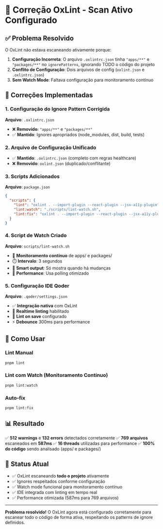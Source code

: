 # 🔧 Correção OxLint - Scan Ativo Configurado

## ✅ Problema Resolvido

O OxLint não estava escaneando ativamente porque:

1. **Configuração Incorreta**: O arquivo `.oxlintrc.json` tinha `"apps/**"` e `"packages/**"` no `ignorePatterns`, ignorando TODO o código do projeto
2. **Conflito de Configuração**: Dois arquivos de config (`oxlint.json` e `.oxlintrc.json`)
3. **Sem Watch Mode**: Faltava configuração para monitoramento contínuo

## 🔧 Correções Implementadas

### 1. Configuração do Ignore Pattern Corrigida

**Arquivo**: `.oxlintrc.json`

- ❌ **Removido**: `"apps/**"` e `"packages/**"`
- ✅ **Mantido**: Ignores apropriados (node_modules, dist, build, tests)

### 2. Arquivo de Configuração Unificado

- ✅ **Mantido**: `.oxlintrc.json` (completo com regras healthcare)
- ❌ **Removido**: `oxlint.json` (duplicado/conflitante)

### 3. Scripts Adicionados

**Arquivo**: `package.json`

```json
{
  "scripts": {
    "lint": "oxlint . --import-plugin --react-plugin --jsx-a11y-plugin",
    "lint:watch": "./scripts/lint-watch.sh",
    "lint:fix": "oxlint . --import-plugin --react-plugin --jsx-a11y-plugin --fix"
  }
}
```

### 4. Script de Watch Criado

**Arquivo**: `scripts/lint-watch.sh`

- 🔄 **Monitoramento contínuo** de apps/ e packages/
- ⏱️ **Intervalo**: 3 segundos
- 🎯 **Smart output**: Só mostra quando há mudanças
- 🚀 **Performance**: Usa polling otimizado

### 5. Configuração IDE Qoder

**Arquivo**: `.qoder/settings.json`

- ✅ **Integração nativa** com OxLint
- 🔄 **Realtime linting** habilitado
- 💾 **Lint on save** configurado
- ⚡ **Debounce** 300ms para performance

## 🚀 Como Usar

### Lint Manual

```bash
pnpm lint
```

### Lint com Watch (Monitoramento Contínuo)

```bash
pnpm lint:watch
```

### Auto-fix

```bash
pnpm lint:fix
```

## 📊 Resultado

✅ **512 warnings** e **132 errors** detectados corretamente
✅ **769 arquivos** escaneados em **587ms**
✅ **16 threads** utilizadas para performance
✅ **100% do código** sendo analisado (apps/ e packages/)

## 🎯 Status Atual

- ✅ OxLint escaneando **todo o projeto** ativamente
- ✅ Ignores respeitados conforme configuração
- ✅ Watch mode funcional para monitoramento contínuo
- ✅ IDE integrada com linting em tempo real
- ✅ Performance otimizada (587ms para 769 arquivos)

---

**Problema resolvido!** O OxLint agora está configurado corretamente para escanear todo o código de forma ativa, respeitando os patterns de ignore definidos.
